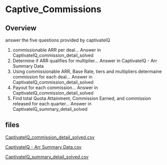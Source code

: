 # Captive_Commissions

## Overview 
  answer the five questions provided by captivateIQ 
  1. commissionable ARR per deal... Answer in CaptivateIQ_commission_detail_solved
  2. Determine if ARR qualifies for multiplier... Answer in CaptivateIQ - Arr Summary Data
  3. Using commissionable ARR, Base Rate, tiers and multipliers determaine commission for each deal... Answer in CaptivateIQ_commission_detail_solved
  4. Payout for each commission... Answer in CaptivateIQ_commission_detail_solved
  5. Find total Quota Attainment, Commission Earned, and commission released for each quarter... Answer in CaptivateIQ_summary_detail_solved

## files
  
[CaptivateIQ_commission_detail_solved.csv](https://github.com/gabe1732/Captive_Commissions/files/8111144/CaptivateIQ_commission_detail_solved.csv)

[CaptivateIQ - Arr Summary Data.csv](https://github.com/gabe1732/Captive_Commissions/files/8111146/CaptivateIQ.-.Arr.Summary.Data.csv)

[CaptivateIQ_summary_detail_solved.csv](https://github.com/gabe1732/Captive_Commissions/files/8111151/CaptivateIQ_summary_detail_solved.csv)




